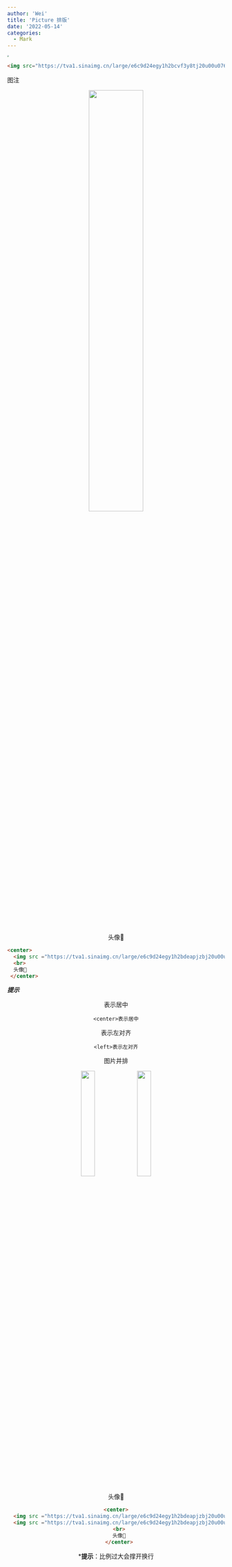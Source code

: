 ```yaml
---
author: 'Wei'
title: 'Picture 排版'
date: '2022-05-14'
categories:
  - Mark
---
```





<img src="https://tva1.sinaimg.cn/large/e6c9d24egy1h2bcvf3y8tj20u00u076i.jpg" style="zoom:25%;" />

```html
<img src="https://tva1.sinaimg.cn/large/e6c9d24egy1h2bcvf3y8tj20u00u076i.jpg" style="zoom:25%;" />
```







图注 <HTML>



<center>
  <img src ="https://tva1.sinaimg.cn/large/e6c9d24egy1h2bdeapjzbj20u00u0wgb.jpg" width = 50% >
  <br>
  头像👤
 </center>





```html
<center>
  <img src ="https://tva1.sinaimg.cn/large/e6c9d24egy1h2bdeapjzbj20u00u0wgb.jpg" width = 50% >
  <br>
  头像👤
 </center>
```

***提示***

<center>表示居中

```
<center>表示居中
```



<left>表示左对齐

```
<left>表示左对齐
```





图片并排

<center>
  <img src ="https://tva1.sinaimg.cn/large/e6c9d24egy1h2bdeapjzbj20u00u0wgb.jpg" width = 25% >
  <img src ="https://tva1.sinaimg.cn/large/e6c9d24egy1h2bdeapjzbj20u00u0wgb.jpg" width = 25% >
  <br>
  头像👤
 </center>

```html
<center>
  <img src ="https://tva1.sinaimg.cn/large/e6c9d24egy1h2bdeapjzbj20u00u0wgb.jpg" width = 25% >
  <img src ="https://tva1.sinaimg.cn/large/e6c9d24egy1h2bdeapjzbj20u00u0wgb.jpg" width = 25% >
  <br>
  头像👤
  </center>
```

***提示**：比例过大会撑开换行